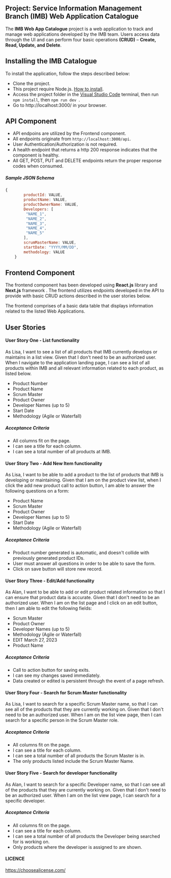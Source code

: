 ## Project: Service Information Management Branch (IMB) Web Application Catalogue

The **IMB Web App Catalogue** project is a web application to track and manage web applications developed by the IMB team.
Users access data through the UI and can perform four basic operations **(CRUD)** – **Create, Read, Update, and Delete**.

## Installing the IMB Catalogue

To install the application, follow the steps described below: 
- Clone the project.
- This project require Node.js. [How to install](https://www.knowledgehut.com/blog/web-development/install-node-js-and-npm).
- Access the project folder in the [Visual Studio Code](https://code.visualstudio.com/) terminal, then run `npm install`, then `npm run dev `.
- Go to http://localhost:3000/ in your browser.

## API Component

- API endpoins are utilized by the Frontend component.
- All endpoints originate from `http://localhost:3000/api`.
- User Authentication/Authorization is not required.
- A health endpoint that returns a http 200 response indicates that the component is healthy.
- All GET, POST, PUT and DELETE endpoints return the proper response codes when consumed.

##### Sample JSON Schema

```javascript
{
        productId: VALUE,
        productName: VALUE,
        productOwnerName: VALUE,
        Developers: [
         "NAME_1",
         "NAME_2",
         "NAME_3",
         "NAME_4",
         "NAME_5"
        ],
        scrumMasterName: VALUE,
        startDate: "YYYY/MM/DD",
        methodology: VALUE
    }
```
## Frontend Component

The frontend component has been developed using **React.js** library and **Next.js** framework . The frontend utilizes endpoints developed in the API to provide with basic CRUD actions described in the user stories below.

The frontend comprises of a basic data table that displays information related to the listed Web Applications.

## User Stories

#### User Story One - List functionality
As Lisa, I want to see a list of all products that IMB currently develops or maintains in a list view. Given that I don't need to be an authorized user. When I navigate to the application landing page, I can see a list of all products within IMB and all relevant information related to each product, as listed below.

- Product Number
- Product Name
- Scrum Master
- Product Owner
- Developer Names (up to 5)
- Start Date
- Methodology (Agile or Waterfall)

##### Acceptance Criteria

- All columns fit on the page.
- I can see a title for each column.
- I can see a total number of all products at IMB.

#### User Story Two - Add New Item functionality
As Lisa, I want to be able to add a product to the list of products that IMB is developing or maintaining. Given that I am on the product view list, when I click the add new product call to action button, I am able to answer the following questions on a form:

- Product Name
- Scrum Master
- Product Owner
- Developer Names (up to 5)
- Start Date
- Methodology (Agile or Waterfall)

##### Acceptance Criteria

- Product number generated is automatic, and doesn't collide with previously generated product IDs.
- User must answer all questions in order to be able to save the form.
- Click on save button will store new record.

#### User Story Three - Edit/Add functionality
As Alan, I want to be able to add or edit product related information so that I can ensure that product data is accurate. Given that I don't need to be an authorized user. When I am on the list page and I click on an edit button, then I am able to edit the following fields:

- Scrum Master
- Product Owner
- Developer Names (up to 5)
- Methodology (Agile or Waterfall)
- EDIT March 27, 2023
- Product Name

##### Acceptance Criteria

- Call to action button for saving exits.
- I can see my changes saved immediately.
- Data created or edited is persistent through the event of a page refresh.

#### User Story Four - Search for Scrum Master functionality
As Lisa, I want to search for a specific Scrum Master name, so that I can see all of the products that they are currently working on. Given that I don't need to be an authorized user. When I am on the list view page, then I can search for a specific person in the Scrum Master role.

##### Acceptance Criteria

- All columns fit on the page.
- I can see a title for each column.
- I can see a total number of all products the Scrum Master is in.
- The only products listed include the Scrum Master Name.

#### User Story Five - Search for developer functionality
As Alan, I want to search for a specific Developer name, so that I can see all of the products that they are currently working on. Given that I don't need to be an authorized user. When I am on the list view page, I can search for a specific developer.

##### Acceptance Criteria

- All columns fit on the page.
- I can see a title for each column.
- I can see a total number of all products the Developer being searched for is working on.
- Only products where the developer is assigned to are shown.

#### LICENCE
https://choosealicense.com/
